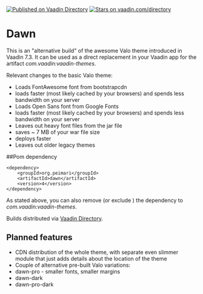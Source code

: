 [![Published on Vaadin  Directory](https://img.shields.io/badge/Vaadin%20Directory-published-00b4f0.svg)](https://vaadin.com/directory/component/dawn)
[![Stars on vaadin.com/directory](https://img.shields.io/vaadin-directory/star/dawn.svg)](https://vaadin.com/directory/component/dawn)

# Dawn

This is an "alternative build" of the awesome Valo theme introduced in Vaadin 7.3. It can be used as a direct replacement in your Vaadin app for the artifact *com.vaadin:vaadin-themes*.

Relevant changes to the basic Valo theme:

 * Loads FontAwesome font from bootstrapcdn
  * loads faster (most likely cached by your browsers) and spends less bandwidth on your server
 * Loads Open Sans font from Google Fonts
  * loads faster (most likely cached by your browsers) and spends less bandwidth on your server
 * Leaves out heavy font files from the jar file
  * saves ~ 7 MB of your war file size
  * deploys faster
 * Leaves out older legacy themes

##Pom dependency

```
<dependency>
    <groupId>org.peimari</groupId>
    <artifactId>dawn</artifactId>
    <version>4</version>
</dependency>
```

As stated above, you can also remove (or exclude ) the dependency to *com.vaadin:vaadin-themes*.

Builds distributed via [Vaadin Directory](https://vaadin.com/directory).

## Planned features

 * CDN distribution of the whole theme, with separate even slimmer module that just adds details about the location of the theme
 * Couple of alternative pre-built Valo variations:
  * dawn-pro - smaller fonts, smaller margins
  * dawn-dark
  * dawn-pro-dark

